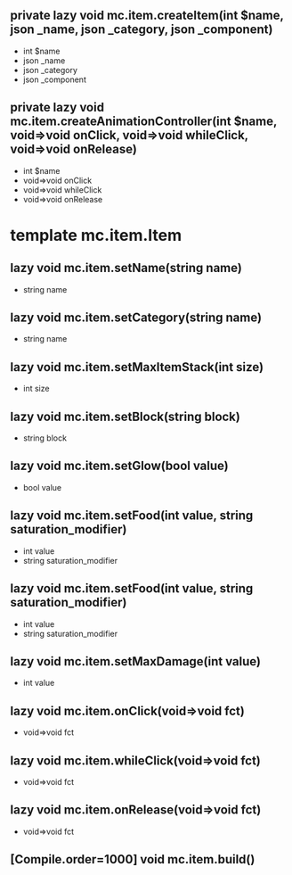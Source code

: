 ## private lazy void mc.item.createItem(int $name, json _name, json _category, json _component)
- int $name
- json _name
- json _category
- json _component



## private lazy void mc.item.createAnimationController(int $name, void=>void onClick, void=>void whileClick, void=>void onRelease)
- int $name
- void=>void onClick
- void=>void whileClick
- void=>void onRelease



# template mc.item.Item


## lazy void mc.item.setName(string name)
- string name



## lazy void mc.item.setCategory(string name)
- string name



## lazy void mc.item.setMaxItemStack(int size)
- int size



## lazy void mc.item.setBlock(string block)
- string block



## lazy void mc.item.setGlow(bool value)
- bool value



## lazy void mc.item.setFood(int value, string saturation_modifier)
- int value
- string saturation_modifier



## lazy void mc.item.setFood(int value, string saturation_modifier)
- int value
- string saturation_modifier



## lazy void mc.item.setMaxDamage(int value)
- int value



## lazy void mc.item.onClick(void=>void fct)
- void=>void fct



## lazy void mc.item.whileClick(void=>void fct)
- void=>void fct



## lazy void mc.item.onRelease(void=>void fct)
- void=>void fct



## [Compile.order=1000] void mc.item.build()





